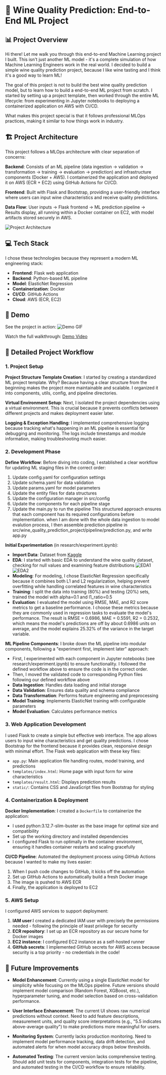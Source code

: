 # 🍷 Wine Quality Prediction: End-to-End ML Project

## 📊 Project Overview
Hi there! Let me walk you through this end-to-end Machine Learning project I built. This isn't just another ML model - it's a complete simulation of how Machine Learning Engineers work in the real world. I decided to build a simple wine quality prediction project, because I like wine tasting and I think it's a good way to learn ML! 

The goal of this project is not to build the best wine quality prediction model, but to learn how to build a end-to-end ML project from scratch. I started by setting up a project template, then worked through the entire ML lifecycle: from experimenting in Jupyter notebooks to deploying a containerized application on AWS with CI/CD. 

What makes this project special is that it follows professional MLOps practices, making it similar to how things work in industry.

## 🏗️ Project Architecture
This project follows a MLOps architecture with clear separation of concerns:

**Backend**: Consists of an ML pipeline (data ingestion → validation → transformation → training → evaluation → prediction) and infrastructure components (Docker + AWS). I containerized the application and deployed it on AWS (ECR + EC2) using GitHub Actions for CI/CD.

**Frontend**: Built with Flask and Bootstrap, providing a user-friendly interface where users can input wine characteristics and receive quality predictions. 

**Data Flow**: User inputs → Flask frontend → ML prediction pipeline → Results display, all running within a Docker container on EC2, with model artifacts stored securely in AWS.

![Project Architecture](architecture.png)

## 💻 Tech Stack
I chose these technologies because they represent a modern ML engineering stack:

- **Frontend**: Flask web application
- **Backend**: Python-based ML pipeline
- **Model**: ElasticNet Regression
- **Containerization**: Docker
- **CI/CD**: GitHub Actions
- **Cloud**: AWS (ECR, EC2)

## 🎥 Demo
See the project in action:
![Demo GIF](demo/demo.gif)

Watch the full walkthrough: [Demo Video](https://youtu.be/VIl_RmCabzM)

## 📝 Detailed Project Workflow

### 1. Project Setup

**Project Structure Template Creation**: I started by creating a standardized ML project template. Why? Because having a clear structure from the beginning makes the project more maintainable and scalable. I organized it into components, utils, config, and pipeline directories.

**Virtual Environment Setup**: Next, I isolated the project dependencies using a virtual environment. This is crucial because it prevents conflicts between different projects and makes deployment easier later.

**Logging & Exception Handling**: I implemented comprehensive logging because tracking what's happening in an ML pipeline is essential for debugging and monitoring. The logs include timestamps and module information, making troubleshooting much easier.

### 2. Development Phase

**Define Workflow**: Before diving into coding, I established a clear workflow for updating ML staging files in the correct order:
1. Update config.yaml for configuration settings
2. Update schema.yaml for data validation
3. Update params.yaml for model parameters
4. Update the entity files for data structures
5. Update the configuration manager in src/config
6. Update the components for each pipeline stage
7. Update the main.py to run the pipeline
This structured approach ensures that each component has its required configurations before implementation.
when I am done with the whole data ingestion to model evalution process, I then assemble prediction pipeline in src/wine_quality_prediction_project/pipeline/prediction.py, and write app.py

**Initial Experimentation** (in research/experiment.ipynb):
- **Import Data**: Dataset from [Kaggle](https://www.kaggle.com/datasets/uciml/red-wine-quality-cortez-et-al-2009?resource=download)
- **EDA**: I started with basic EDA to understand the wine quality dataset, checking for null values and examining feature distributions
![EDA1](demo/demo1.png)
![EDA2](demo/demo2.png)
- **Modeling**: For modeling, I chose ElasticNet Regression specifically because it combines both L1 and L2 regularization, helping prevent overfitting while handling correlated features in wine characteristics
- **Training**: I split the data into training (80%) and testing (20%) sets, trained the model with alpha=0.1 and l1_ratio=0.5
- **Evaluation**: I evaluated the model using RMSE, MAE, and R2 score metrics to get a baseline performance. I choose these metrics because they are commonly used in regression tasks to evaluate the model's performance. The result is RMSE = 0.6986, MAE = 0.5591, R2 = 0.2532, which means the model's predictions are off by about 0.6986 units on average, and the model explains 25.32% of the variance in the target variable.

**ML Pipeline Components**: I broke down the ML pipeline into modular components, following a "experiment first, implement later" approach:
- First, I experimented with each component in Jupyter notebooks (see research/experiment.ipynb) to ensure functionality. I followed the defined workflow above to ensure the code is in the correct order.
- Then, I moved the validated code to corresponding Python files following our defined workflow above
- **Data Ingestion**: Handles data loading and initial storage
- **Data Validation**: Ensures data quality and schema compliance
- **Data Transformation**: Performs feature engineering and preprocessing
- **Model Training**: Implements ElasticNet training with configurable parameters
- **Model Evaluation**: Calculates performance metrics


### 3. Web Application Development
I used Flask to create a simple but effective web interface. The app allows users to input wine characteristics and get quality predictions. I chose Bootstrap for the frontend because it provides clean, responsive design with minimal effort.
The Flask web application with these key files:
- `app.py`: Main application file handling routes, model training, and predictions
- `templates/index.html`: Home page with input form for wine characteristics
- `templates/result.html`: Displays prediction results
- `static/`: Contains CSS and JavaScript files from Bootstrap for styling


### 4. Containerization & Deployment
**Docker Implementation**: I created a `Dockerfile` to containerize the application:
- I used python:3.12.7-slim-buster as the base image for optimal size and compatibility
- Set up the working directory and installed dependencies
- I configured Flask to run optimally in the container environment, ensuring it handles container restarts and scaling gracefully

**CI/CD Pipeline**: Automated the deployment process using GitHub Actions because I wanted to make my lives easier:
1. When I push code changes to GitHub, it kicks off the automation
2. Set up GitHub Actions to automatically build a fresh Docker image
3. The image is pushed to AWS ECR
4. Finally, the application is deployed to EC2

### 5. AWS Setup
I configured AWS services to support deployment:
1. **IAM user**:I created a dedicated IAM user with precisely the permissions needed - following the principle of least privilege for security
2. **ECR repository**: I set up an ECR repository as our secure home for Docker images
3. **EC2 instance**: I configured EC2 instance as a self-hosted runner
4. **GitHub secrets**: I implemented GitHub secrets for AWS access because security is a top priority - no credentials in the code! 

## 🚀 Future Improvements
- **Model Enhancement**: Currently using a single ElasticNet model for simplicity while focusing on the MLOps pipeline. Future versions should implement model comparison (Random Forest, XGBoost, etc.), hyperparameter tuning, and model selection based on cross-validation performance.

- **User Interface Enhancement**: The current UI shows raw numerical predictions without context. Need to add feature descriptions, measurement units, and quality score interpretations (e.g., "5.5 indicates above-average quality") to make predictions more meaningful for users.

- **Monitoring System**: Currently lacks production monitoring. Need to implement model performance tracking, data drift detection, and automated alerts for when model accuracy drops below thresholds.

- **Automated Testing**: The current version lacks comprehensive testing. Should add unit tests for components, integration tests for the pipeline, and automated testing in the CI/CD workflow to ensure reliability.